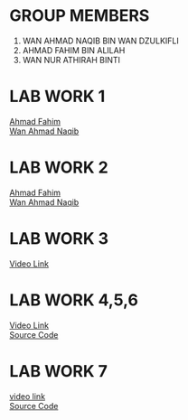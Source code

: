 # GROUP MEMBERS 

1. WAN AHMAD NAQIB BIN WAN DZULKIFLI
2. AHMAD FAHIM BIN ALILAH
3. WAN NUR ATHIRAH BINTI 

# LAB WORK 1
<a href="https://t.me/c/1268048899/34648"> Ahmad Fahim </a> <br>
<a href="https://t.me/c/1268048899/34323?thread=33987">Wan Ahmad Naqib</a> <br>
# LAB WORK 2
<a href="https://t.me/c/1268048899/35630"> Ahmad Fahim </a> <br>
<a href="https://t.me/c/1268048899/34649?thread=33988">Wan Ahmad Naqib</a> <br>
# LAB WORK 3
<a href= "https://youtu.be/1ChB8rqL4rI"> Video Link </a> <br>
# LAB WORK 4,5,6
<a href= "https://youtu.be/SUlHa_pj0tE"> Video Link </a> <br>
<a href="https://github.com/AFahim02/firebaseloginpage/tree/main/firebaseloginpage"> Source Code </a> <br>
# LAB WORK 7
<a href= "https://youtu.be/anExtkn_Y1I"> video link</a> <br>
<a href= "https://github.com/AFahim02/lab7"> Source Code </a> <br>
